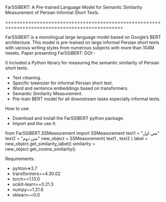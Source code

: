 
FarSSiBERT: A Pre-trained Language Model for Semantic Similarity Measurement of Persian Informal Short Texts.

===============================================================================================

FarSSiBERT is a monolingual large language model based on Google’s BERT architecture. This model is pre-trained on large informal Persian short texts with various writing styles from numerous subjects with more than 104M tweets.
Paper presenting FarSSiBERT: DOI:-


It included a Python library for measuring the semantic similarity of Persian short texts.
+ Text cleaning.
+ Specific tokenizer for informal Persian short text.
+ Word and sentence embeddings based on transformers.
+ Semantic Similarity Measurement.
+ Pre-train BERT model for all downstream tasks especially informal texts.

How to use:

+ Download and install the FarSSiBERT python package.
+ Import and the use it:

from FarSSiBERT.SSMeasurement import SSMeasurement
text1 = "متن اول"
text2 = "متن دوم"
new_object = SSMeasurement( text1 , text2 )
label = new_object.get_similarity_label()
similarity = new_object.get_cosine_similarity()


Requirements:
+ pyhton=>3.7
+ transformers==4.30.02
+ torch==1.13.0
+ scikit-learn==0.21.3
+ numpy~=1.21.6
+ sklearn~=0.0
